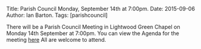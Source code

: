 Title: Parish Council  Monday, September 14th  at 7:00pm.
Date: 2015-09-06
Author: Ian Barton.
Tags: [parishcouncil]

There will be a Parish Council Meeting  in Lightwood Green Chapel on
Monday 14th September at 7:00pm. You can view the Agenda for the meeting
[here](https://drive.google.com/drive/#folders/0B2XEOILWjIK3RkE1aDdWSXJBTk0/0B2XEOILWjIK3SWRGZjZZbTUzRFk)
All are welcome to attend.

